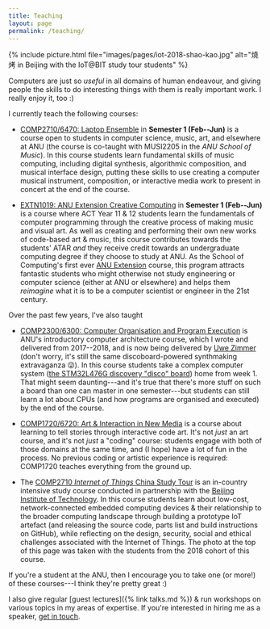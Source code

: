 ```yaml
---
title: Teaching
layout: page
permalink: /teaching/
---
```


{% include picture.html file="images/pages/iot-2018-shao-kao.jpg" alt="燒烤 in Beijing with the IoT@BIT study tour students" %}

Computers are just so _useful_ in all domains of human endeavour, and giving
people the skills to do interesting things with them is really important work. I
really enjoy it, too :)

I currently teach the following courses:

- [COMP2710/6470: Laptop Ensemble](https://comp.anu.edu.au/courses/laptop-ensemble/)
  in **Semester 1 (Feb--Jun)** is a course open to students in computer science,
  music, art, and elsewhere at ANU (the course is co-taught with MUSI2205 in the
  _ANU School of Music_). In this course students learn fundamental skills of
  music computing, including digital synthesis, algorithmic composition, and
  musical interface design, putting these skills to use creating a computer
  musical instrument, composition, or interactive media work to present in
  concert at the end of the course.

- [EXTN1019: ANU Extension Creative
  Computing](https://cs.anu.edu.au/courses/extn1019/)
  in **Semester 1 (Feb--Jun)** is a course where ACT Year 11 & 12 students learn
  the fundamentals of computer programming through the creative process of
  making music and visual art. As well as creating and performing their own new
  works of code-based art & music, this course contributes towards the students'
  ATAR _and_ they receive credit towards an undergraduate computing degree if
  they choose to study at ANU. As the School of Computing's first ever [ANU
  Extension](https://extension.anu.edu.au) course, this program attracts
  fantastic students who might otherwise not study engineering or computer
  science (either at ANU or elsewhere) and helps them _reimagine_ what it is to
  be a computer scientist or engineer in the 21st century.

Over the past few years, I've also taught

- [COMP2300/6300: Computer Organisation and Program
  Execution](https://cs.anu.edu.au/courses/comp2300/) is ANU's introductory
  computer architecture course, which I wrote and delivered from 2017--2018, and
  is now being delivered by [Uwe
  Zimmer](https://researchers.anu.edu.au/researchers/zimmer-ur) (don't worry,
  it's still the same discoboard-powered synthmaking extravaganza 😜). In this
  course students take a complex computer system ([the STM32L476G discovery
  "disco" board](http://www.st.com/en/evaluation-tools/32l476gdiscovery.html))
  home from week 1. That might seem daunting---and it's true that there's more
  stuff on such a board than one can master in one semester---but students can
  still learn a lot about CPUs (and how programs are organised and executed) by
  the end of the course.

- [COMP1720/6720: Art & Interaction in New Media](https://cs.anu.edu.au/courses/comp1720/)
  is a course about learning to tell stories through interactive code art. It's
  not _just_ an art course, and it's not _just_ a "coding" course: students
  engage with both of those domains at the same time, and (I hope) have a lot of
  fun in the process. No previous coding or artistic experience is required:
  COMP1720 teaches everything from the ground up.

- The [COMP2710 _Internet of Things_ China Study
  Tour](https://cs.anu.edu.au/courses/china-study-tour/) is an in-country
  intensive study course conducted in partnership with the [Beijing Institute of
  Technology](http://english.bit.edu.cn/). In this course students learn about
  low-cost, network-connected embedded computing devices & their relationship to
  the broader computing landscape through building a prototype IoT artefact (and
  releasing the source code, parts list and build instructions on GitHub), while
  reflecting on the design, security, social and ethical challenges associated
  with the Internet of Things. The photo at the top of this page was taken with
  the students from the 2018 cohort of this course.

If you're a student at the ANU, then I encourage you to take one (or more!) of
these courses---I think they're pretty great :)

I also give regular [guest lectures]({% link talks.md %}) &
run workshops on various topics in my areas of expertise. If you're interested
in hiring me as a speaker, [get in touch](mailto:ben.swift@anu.edu.au).
